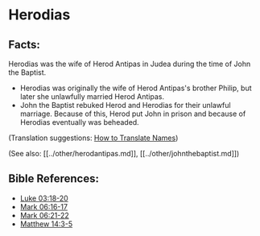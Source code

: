# Herodias #

## Facts: ##

Herodias was the wife of Herod Antipas in Judea during the time of John the Baptist.

* Herodias was originally the wife of Herod Antipas's brother Philip, but later she unlawfully married Herod Antipas.
* John the Baptist rebuked Herod and Herodias for their unlawful marriage. Because of this, Herod put John in prison and because of Herodias eventually was beheaded.

(Translation suggestions: [How to Translate Names](en/ta-vol1/translate/man/translate-names))

(See also: [[../other/herodantipas.md]], [[../other/johnthebaptist.md]])

## Bible References: ##

* [Luke 03:18-20](en/tn/luk/help/03/18)
* [Mark 06:16-17](en/tn/mrk/help/06/16)
* [Mark 06:21-22](en/tn/mrk/help/06/21)
* [Matthew 14:3-5](en/tn/mat/help/14/03)